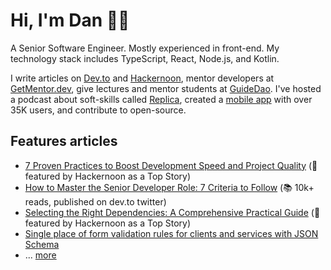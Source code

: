 # Hi, I'm Dan 👋🏻

A Senior Software Engineer. Mostly experienced in front-end. My technology stack includes TypeScript, React, Node.js, 
and Kotlin.

I write articles on [Dev.to](https://dev.to/dsitdikov) and [Hackernoon](https://hackernoon.com/u/dsitdikov), 
mentor developers at [GetMentor.dev](https://getmentor.dev/mentor/daniil-sitdikov-1781), give lectures and 
mentor students at [GuideDao](https://guidedao.xyz/). I've hosted a podcast about soft-skills called 
[Replica](https://replica-podcast.ru/), created a [mobile app](https://apps.apple.com/ru/app/реплика-вопросы-для-беседы/id1597619469) 
with over 35K users, and contribute to open-source.

## Features articles

- [7 Proven Practices to Boost Development Speed and Project Quality](https://hackernoon.com/7-proven-practices-to-boost-development-speed-and-project-quality) (🌱 featured by Hackernoon as a Top Story)
- [How to Master the Senior Developer Role: 7 Criteria to Follow](https://dev.to/dsitdikov/how-to-master-the-senior-developer-role-7-criteria-to-follow-4hp3) (📚 10k+ reads, published on dev.to twitter)
- [Selecting the Right Dependencies: A Comprehensive Practical Guide](https://hackernoon.com/selecting-the-right-dependencies-a-comprehensive-practical-guide) (🌱 featured by Hackernoon as a Top Story)
- [Single place of form validation rules for clients and services with JSON Schema](https://dev.to/dsitdikov/single-place-of-form-validation-rules-for-clients-and-services-with-json-schema-i1g)
- ... [more](https://dev.to/dsitdikov)